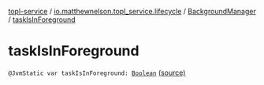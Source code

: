 [topl-service](../../index.md) / [io.matthewnelson.topl_service.lifecycle](../index.md) / [BackgroundManager](index.md) / [taskIsInForeground](./task-is-in-foreground.md)

# taskIsInForeground

`@JvmStatic var taskIsInForeground: `[`Boolean`](https://kotlinlang.org/api/latest/jvm/stdlib/kotlin/-boolean/index.html) [(source)](https://github.com/05nelsonm/TorOnionProxyLibrary-Android/blob/master/topl-service/src/main/java/io/matthewnelson/topl_service/lifecycle/BackgroundManager.kt#L285)